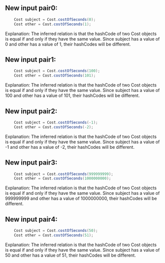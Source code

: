## New input pair0:
```java
    Cost subject = Cost.costOfSeconds(0);
    Cost other = Cost.costOfSeconds(1);
```
Explanation: The inferred relation is that the hashCode of two Cost objects is equal if and only if they have the same value. Since subject has a value of 0 and other has a value of 1, their hashCodes will be different.

## New input pair1:
```java
    Cost subject = Cost.costOfSeconds(100);
    Cost other = Cost.costOfSeconds(101);
```
Explanation: The inferred relation is that the hashCode of two Cost objects is equal if and only if they have the same value. Since subject has a value of 100 and other has a value of 101, their hashCodes will be different.

## New input pair2:
```java
    Cost subject = Cost.costOfSeconds(-1);
    Cost other = Cost.costOfSeconds(-2);
```
Explanation: The inferred relation is that the hashCode of two Cost objects is equal if and only if they have the same value. Since subject has a value of -1 and other has a value of -2, their hashCodes will be different.

## New input pair3:
```java
    Cost subject = Cost.costOfSeconds(999999999);
    Cost other = Cost.costOfSeconds(1000000000);
```
Explanation: The inferred relation is that the hashCode of two Cost objects is equal if and only if they have the same value. Since subject has a value of 999999999 and other has a value of 1000000000, their hashCodes will be different.

## New input pair4:
```java
    Cost subject = Cost.costOfSeconds(50);
    Cost other = Cost.costOfSeconds(51);
```
Explanation: The inferred relation is that the hashCode of two Cost objects is equal if and only if they have the same value. Since subject has a value of 50 and other has a value of 51, their hashCodes will be different.
